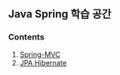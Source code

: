 ## Java Spring 학습 공간

### Contents
1. [Spring-MVC](https://github.com/dldbdud314/spring-web-dev-playground/tree/main/spring-mvc)
2. [JPA Hibernate](https://github.com/dldbdud314/spring-web-dev-playground/tree/main/jpa)
